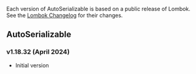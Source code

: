 Each version of AutoSerializable is based on a public release of Lombok.
See the [Lombok Changelog](https://github.com/projectlombok/lombok) for their changes.


AutoSerializable
----------------

### v1.18.32 (April 2024)
* Initial version
